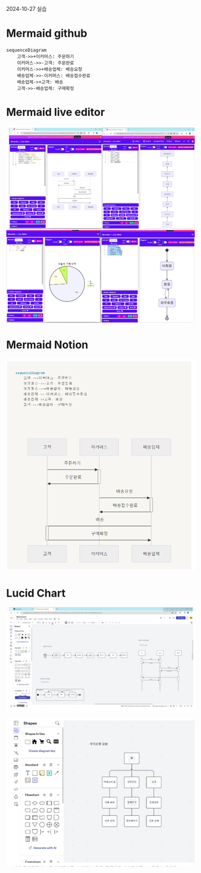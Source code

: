 

2024-10-27 실습

# Mermaid github

```mermaid
sequenceDiagram
    고객->>+이커머스: 주문하기
    이커머스->>-고객: 주문완료
    이커머스->>+배송업체: 배송요청
    배송업체->>-이커머스: 배송접수완료
    배송업체->+고객: 배송
    고객->>-배송업체: 구매확정
```


# Mermaid live editor
![alt text](image-1.png)
![alt text](image-2.png)

# Mermaid Notion
![alt text](image.png)



# Lucid Chart
![alt text](image-3.png)

![alt text](image-4.png)
